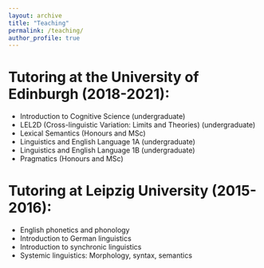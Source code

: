```yaml
---
layout: archive
title: "Teaching"
permalink: /teaching/
author_profile: true
---
```


Tutoring at the University of Edinburgh (2018-2021):
======
* Introduction to Cognitive Science (undergraduate)
* LEL2D (Cross-linguistic Variation: Limits and Theories) (undergraduate)
* Lexical Semantics (Honours and MSc)
* Linguistics and English Language 1A (undergraduate)
* Linguistics and English Language 1B (undergraduate)
* Pragmatics (Honours and MSc)

Tutoring at Leipzig University (2015-2016):
======
* English phonetics and phonology
* Introduction to German linguistics
* Introduction to synchronic linguistics
* Systemic linguistics: Morphology, syntax, semantics
